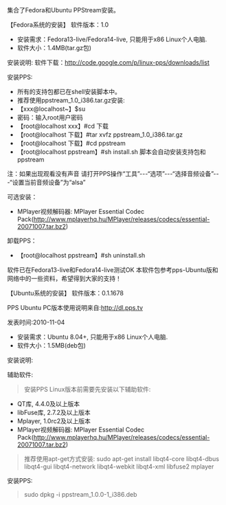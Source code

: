 集合了Fedora和Ubuntu PPStream安装。

【Fedora系统的安装】
软件版本：1.0
  * 安装需求：Fedora13-live/Fedora14-live, 只能用于x86 Linux个人电脑.
  * 软件大小：1.4MB(tar.gz包)

安装说明:
软件下载：http://code.google.com/p/linux-pps/downloads/list


安装PPS:
  * 所有的支持包都已在shell安装脚本中。
  * 推荐使用ppstream\_1.0\_i386.tar.gz安装:
  * 【xxx@localhost~】$su
  * 密码：输入root用户密码
  * 【root@localhost xxx】#cd 下载
  * 【root@localhost 下载】#tar xvfz ppstream\_1.0\_i386.tar.gz
  * 【root@localhost 下载】#cd ppstream
  * 【root@localhost ppstream】#sh install.sh
脚本会自动安装支持包和ppstream

注：如果出现观看没有声音
请打开PPS操作“工具”---“选项”---“选择音频设备”---“设置当前音频设备”为“alsa”

可选安装：
  * MPlayer视频解码器: MPlayer Essential Codec Pack(http://www.mplayerhq.hu/MPlayer/releases/codecs/essential-20071007.tar.bz2)

卸载PPS：
  * 【root@localhost ppstream】#sh uninstall.sh

软件已在Fedora13-live和Fedora14-live测试OK
本软件包参考pps-Ubuntu版和网络中的一些资料，希望得到大家的支持！

【Ubuntu系统的安装】
软件版本：0.1.1678

PPS Ubuntu PC版本使用说明来自:http://dl.pps.tv

发表时间:2010-11-04


  * 安装需求：Ubuntu 8.04+, 只能用于x86 Linux个人电脑.
  * 软件大小：1.5MB(deb包)

安装说明:

辅助软件:
> 安装PPS Linux版本前需要先安装以下辅助软件:
  * QT库, 4.4.0及以上版本
  * libFuse库, 2.7.2及以上版本
  * Mplayer, 1.0rc2及以上版本
  * MPlayer视频解码器: MPlayer Essential Codec Pack(http://www.mplayerhq.hu/MPlayer/releases/codecs/essential-20071007.tar.bz2)

> 推荐使用apt-get方式安装: sudo apt-get install libqt4-core libqt4-dbus libqt4-gui libqt4-network libqt4-webkit libqt4-xml libfuse2 mplayer

安装PPS:
> sudo dpkg -i ppstream\_1.0.0-1\_i386.deb